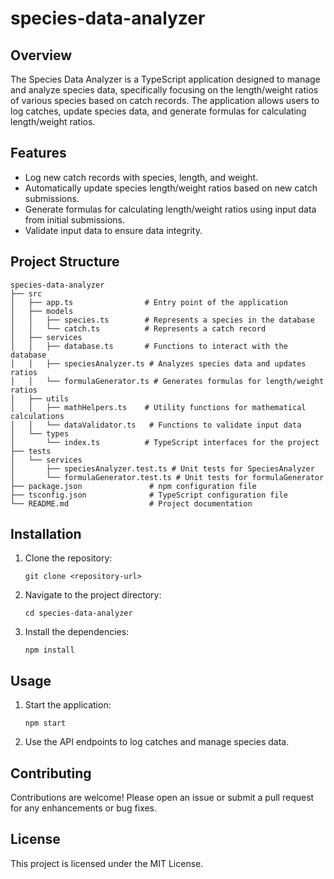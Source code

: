 # species-data-analyzer

## Overview
The Species Data Analyzer is a TypeScript application designed to manage and analyze species data, specifically focusing on the length/weight ratios of various species based on catch records. The application allows users to log catches, update species data, and generate formulas for calculating length/weight ratios.

## Features
- Log new catch records with species, length, and weight.
- Automatically update species length/weight ratios based on new catch submissions.
- Generate formulas for calculating length/weight ratios using input data from initial submissions.
- Validate input data to ensure data integrity.

## Project Structure
```
species-data-analyzer
├── src
│   ├── app.ts                # Entry point of the application
│   ├── models
│   │   ├── species.ts        # Represents a species in the database
│   │   └── catch.ts          # Represents a catch record
│   ├── services
│   │   ├── database.ts       # Functions to interact with the database
│   │   ├── speciesAnalyzer.ts # Analyzes species data and updates ratios
│   │   └── formulaGenerator.ts # Generates formulas for length/weight ratios
│   ├── utils
│   │   ├── mathHelpers.ts    # Utility functions for mathematical calculations
│   │   └── dataValidator.ts   # Functions to validate input data
│   └── types
│       └── index.ts          # TypeScript interfaces for the project
├── tests
│   └── services
│       ├── speciesAnalyzer.test.ts # Unit tests for SpeciesAnalyzer
│       └── formulaGenerator.test.ts # Unit tests for formulaGenerator
├── package.json               # npm configuration file
├── tsconfig.json              # TypeScript configuration file
└── README.md                  # Project documentation
```

## Installation
1. Clone the repository:
   ```
   git clone <repository-url>
   ```
2. Navigate to the project directory:
   ```
   cd species-data-analyzer
   ```
3. Install the dependencies:
   ```
   npm install
   ```

## Usage
1. Start the application:
   ```
   npm start
   ```
2. Use the API endpoints to log catches and manage species data.

## Contributing
Contributions are welcome! Please open an issue or submit a pull request for any enhancements or bug fixes.

## License
This project is licensed under the MIT License.